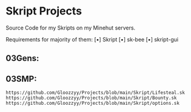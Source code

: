 # Skript Projects
Source Code for my Skripts on my Minehut servers.

Requirements for majority of them:
	[•] Skript
	[•] sk-bee
	[•] skript-gui

## 03Gens:

## 03SMP:
	https://github.com/Gloozzyy/Projects/blob/main/Skript/Lifesteal.sk
	https://github.com/Gloozzyy/Projects/blob/main/Skript/Bounty.sk
	https://github.com/Gloozzyy/Projects/blob/main/Skript/options.sk
